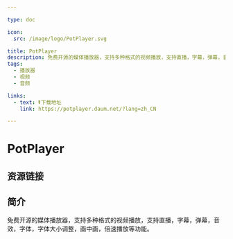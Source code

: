 ```yaml
---

type: doc

icon:
  src: /image/logo/PotPlayer.svg

title: PotPlayer
description: 免费开源的媒体播放器，支持多种格式的视频播放，支持直播，字幕，弹幕，音效，字体，字体大小调整，画中画，倍速播放等功能。
tags:
  - 播放器
  - 视频
  - 音频

links:
  - text: ⏬下载地址
    link: https://potplayer.daum.net/?lang=zh_CN

---
```


<ShowLogo />

# PotPlayer

<ShowTags />

<ShowBreadcrumb />

## 资源链接

<ShowLinks />

## 简介

免费开源的媒体播放器，支持多种格式的视频播放，支持直播，字幕，弹幕，音效，字体，字体大小调整，画中画，倍速播放等功能。
